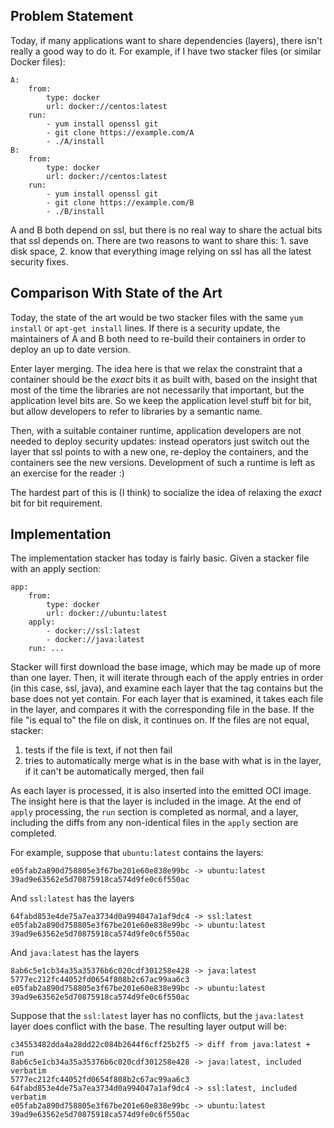 ## Problem Statement

Today, if many applications want to share dependencies (layers), there isn't
really a good way to do it. For example, if I have two stacker files (or
similar Docker files):

    A:
        from:
            type: docker
            url: docker://centos:latest
        run:
            - yum install openssl git
            - git clone https://example.com/A
            - ./A/install
    B:
        from:
            type: docker
            url: docker://centos:latest
        run:
            - yum install openssl git
            - git clone https://example.com/B
            - ./B/install

A and B both depend on ssl, but there is no real way to share the actual bits
that ssl depends on. There are two reasons to want to share this: 1. save disk
space, 2. know that everything image relying on ssl has all the latest security
fixes.

## Comparison With State of the Art

Today, the state of the art would be two stacker files with the same `yum
install` or `apt-get install` lines. If there is a security update, the
maintainers of A and B both need to re-build their containers in order to
deploy an up to date version.

Enter layer merging. The idea here is that we relax the constraint that a
container should be the *exact* bits it as built with, based on the insight
that most of the time the libraries are not necessarily that important, but the
application level bits are. So we keep the application level stuff bit for bit,
but allow developers to refer to libraries by a semantic name.

Then, with a suitable container runtime, application developers are not needed
to deploy security updates: instead operators just switch out the layer that
ssl points to with a new one, re-deploy the containers, and the containers see
the new versions. Development of such a runtime is left as an exercise for the
reader :)

The hardest part of this is (I think) to socialize the idea of relaxing the
*exact* bit for bit requirement.

## Implementation

The implementation stacker has today is fairly basic. Given a stacker file with
an apply section:

    app:
        from:
            type: docker
            url: docker://ubuntu:latest
        apply:
            - docker://ssl:latest
            - docker://java:latest
        run: ...

Stacker will first download the base image, which may be made up of more than
one layer. Then, it will iterate through each of the apply entries in order (in
this case, ssl, java), and examine each layer that the tag contains but the
base does not yet contain. For each layer that is examined, it takes each file
in the layer, and compares it with the corresponding file in the base. If the
file "is equal to" the file on disk, it continues on. If the files are not
equal, stacker:

1. tests if the file is text, if not then fail
1. tries to automatically merge what is in the base with what is in the layer,
   if it can't be automatically merged, then fail

As each layer is processed, it is also inserted into the emitted OCI image. The
insight here is that the layer is included in the image. At the end of `apply`
processing, the `run` section is completed as normal, and a layer, including
the diffs from any non-identical files in the `apply` section are completed.

For example, suppose that `ubuntu:latest` contains the layers:

    e05fab2a890d758805e3f67be201e60e838e99bc -> ubuntu:latest
    39ad9e63562e5d70875918ca574d9fe0c6f550ac

And `ssl:latest` has the layers

    64fabd853e4de75a7ea3734d0a994047a1af9dc4 -> ssl:latest
    e05fab2a890d758805e3f67be201e60e838e99bc -> ubuntu:latest
    39ad9e63562e5d70875918ca574d9fe0c6f550ac

And `java:latest` has the layers

    8ab6c5e1cb34a35a35376b6c020cdf301258e428 -> java:latest
    5777ec212fc44052fd0654f808b2c67ac99aa6c3
    e05fab2a890d758805e3f67be201e60e838e99bc -> ubuntu:latest
    39ad9e63562e5d70875918ca574d9fe0c6f550ac

Suppose that the `ssl:latest` layer has no conflicts, but the `java:latest`
layer does conflict with the base. The resulting layer output will be:

    c34553482dda4a28dd22c084b2644f6cff25b2f5 -> diff from java:latest + run
    8ab6c5e1cb34a35a35376b6c020cdf301258e428 -> java:latest, included verbatim
    5777ec212fc44052fd0654f808b2c67ac99aa6c3
    64fabd853e4de75a7ea3734d0a994047a1af9dc4 -> ssl:latest, included verbatim
    e05fab2a890d758805e3f67be201e60e838e99bc -> ubuntu:latest
    39ad9e63562e5d70875918ca574d9fe0c6f550ac
